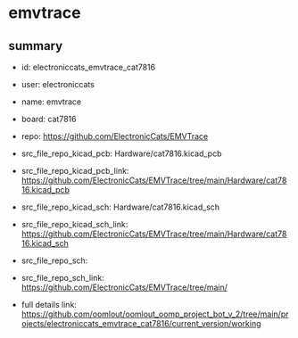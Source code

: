 # emvtrace
 
## summary 
* id: electroniccats_emvtrace_cat7816
* user: electroniccats
* name: emvtrace
* board: cat7816
* repo: https://github.com/ElectronicCats/EMVTrace
* src_file_repo_kicad_pcb: Hardware/cat7816.kicad_pcb
* src_file_repo_kicad_pcb_link: https://github.com/ElectronicCats/EMVTrace/tree/main/Hardware/cat7816.kicad_pcb
* src_file_repo_kicad_sch: Hardware/cat7816.kicad_sch
* src_file_repo_kicad_sch_link: https://github.com/ElectronicCats/EMVTrace/tree/main/Hardware/cat7816.kicad_sch

* src_file_repo_sch: 
* src_file_repo_sch_link: https://github.com/ElectronicCats/EMVTrace/tree/main/
* full details link: https://github.com/oomlout/oomlout_oomp_project_bot_v_2/tree/main/projects/electroniccats_emvtrace_cat7816/current_version/working  







